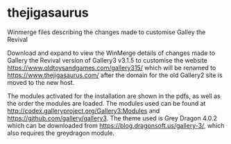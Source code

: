 # thejigasaurus
Winmerge files describing the changes made to customise Galley the Revival

Download and expand to view the WinMerge details of changes made to Gallery the Revival version of Gallery3 v3.1.5 to customise the website https://www.oldtoysandgames.com/gallery315/ which will be renamed to https://www.thejigasaurus.com/ after the domain for the old Gallery2 site is moved to the new host.

The modules activated for the installation are shown in the pdfs, as well as the order the modules are loaded. The modules used can be found at http://codex.galleryproject.org/Gallery3:Modules and https://github.com/gallery/gallery3. The theme used is Grey Dragon 4.0.2 which can be downloaded from https://blog.dragonsoft.us/gallery-3/, which also requires the greydragon module.
